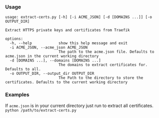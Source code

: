 ### Usage
```
usage: extract-certs.py [-h] [-i ACME_JSON] [-d [DOMAINS ...]] [-o OUTPUT_DIR]

Extract HTTPS private keys and certificates from Traefik

options:
  -h, --help            show this help message and exit
  -i ACME_JSON, --acme_json ACME_JSON
                        The path to the acme.json file. Defaults to acme.json in the current working directory
  -d [DOMAINS ...], --domains [DOMAINS ...]
                        The domains to extract certificates for. Defaults to all.
  -o OUTPUT_DIR, --output_dir OUTPUT_DIR
                        The Path to the directory to store the certificates. Defaults to the current working directory
```
### Examples
If `acme.json` is in your current directory just run to extract all certificates.
`python /path/to/extract-certs.py`